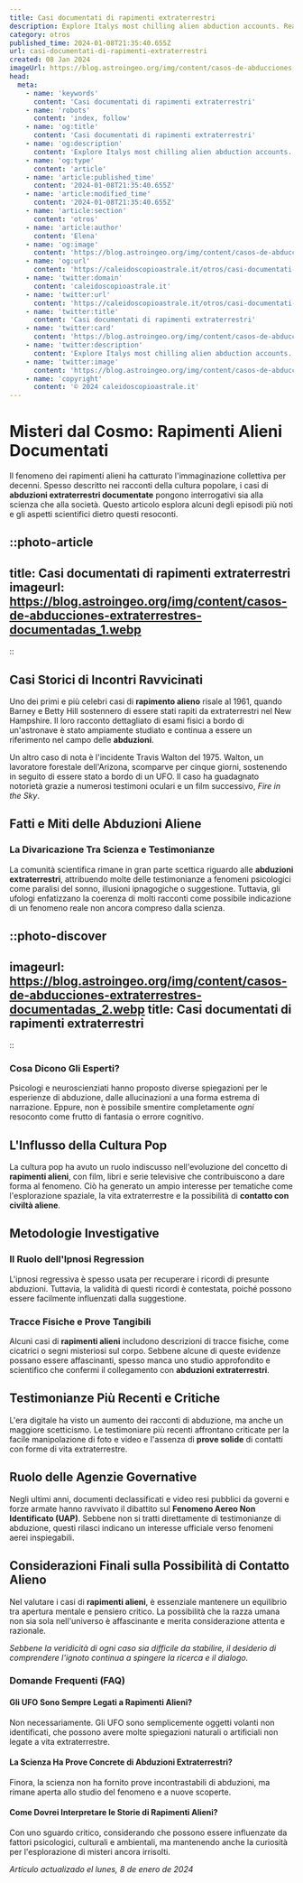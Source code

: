 ```yaml
---
title: Casi documentati di rapimenti extraterrestri
description: Explore Italys most chilling alien abduction accounts. Real stories unraveling the enigma of extraterrestrial encounters.
category: otros
published_time: 2024-01-08T21:35:40.655Z
url: casi-documentati-di-rapimenti-extraterrestri
created: 08 Jan 2024
imageUrl: https://blog.astroingeo.org/img/content/casos-de-abducciones-extraterrestres-documentadas_1.webp
head:
  meta:
    - name: 'keywords'
      content: 'Casi documentati di rapimenti extraterrestri'
    - name: 'robots'
      content: 'index, follow'
    - name: 'og:title'
      content: 'Casi documentati di rapimenti extraterrestri'
    - name: 'og:description'
      content: 'Explore Italys most chilling alien abduction accounts. Real stories unraveling the enigma of extraterrestrial encounters.'
    - name: 'og:type'
      content: 'article'
    - name: 'article:published_time'
      content: '2024-01-08T21:35:40.655Z'
    - name: 'article:modified_time'
      content: '2024-01-08T21:35:40.655Z'
    - name: 'article:section'
      content: 'otros'
    - name: 'article:author'
      content: 'Elena'
    - name: 'og:image'
      content: 'https://blog.astroingeo.org/img/content/casos-de-abducciones-extraterrestres-documentadas_1.webp'
    - name: 'og:url'
      content: 'https://caleidoscopioastrale.it/otros/casi-documentati-di-rapimenti-extraterrestri'
    - name: 'twitter:domain'
      content: 'caleidoscopioastrale.it'
    - name: 'twitter:url'
      content: 'https://caleidoscopioastrale.it/otros/casi-documentati-di-rapimenti-extraterrestri'
    - name: 'twitter:title'
      content: 'Casi documentati di rapimenti extraterrestri'
    - name: 'twitter:card'
      content: 'https://blog.astroingeo.org/img/content/casos-de-abducciones-extraterrestres-documentadas_1.webp'
    - name: 'twitter:description'
      content: 'Explore Italys most chilling alien abduction accounts. Real stories unraveling the enigma of extraterrestrial encounters.'
    - name: 'twitter:image'
      content: 'https://blog.astroingeo.org/img/content/casos-de-abducciones-extraterrestres-documentadas_1.webp'
    - name: 'copyright'
      content: '© 2024 caleidoscopioastrale.it'
---
```

# Misteri dal Cosmo: Rapimenti Alieni Documentati

Il fenomeno dei rapimenti alieni ha catturato l'immaginazione collettiva per decenni. Spesso descritto nei racconti della cultura popolare, i casi di **abduzioni extraterrestri documentate** pongono interrogativi sia alla scienza che alla società. Questo articolo esplora alcuni degli episodi più noti e gli aspetti scientifici dietro questi resoconti.

::photo-article
---
title: Casi documentati di rapimenti extraterrestri
imageurl: https://blog.astroingeo.org/img/content/casos-de-abducciones-extraterrestres-documentadas_1.webp
---
::

## Casi Storici di Incontri Ravvicinati

Uno dei primi e più celebri casi di **rapimento alieno** risale al 1961, quando Barney e Betty Hill sostennero di essere stati rapiti da extraterrestri nel New Hampshire. Il loro racconto dettagliato di esami fisici a bordo di un'astronave è stato ampiamente studiato e continua a essere un riferimento nel campo delle **abduzioni**.

Un altro caso di nota è l'incidente Travis Walton del 1975. Walton, un lavoratore forestale dell'Arizona, scomparve per cinque giorni, sostenendo in seguito di essere stato a bordo di un UFO. Il caso ha guadagnato notorietà grazie a numerosi testimoni oculari e un film successivo, *Fire in the Sky*.

## Fatti e Miti delle Abduzioni Aliene

### La Divaricazione Tra Scienza e Testimonianze

La comunità scientifica rimane in gran parte scettica riguardo alle **abduzioni extraterrestri**, attribuendo molte delle testimonianze a fenomeni psicologici come paralisi del sonno, illusioni ipnagogiche o suggestione. Tuttavia, gli ufologi enfatizzano la coerenza di molti racconti come possibile indicazione di un fenomeno reale non ancora compreso dalla scienza.

::photo-discover
---
imageurl: https://blog.astroingeo.org/img/content/casos-de-abducciones-extraterrestres-documentadas_2.webp
title: Casi documentati di rapimenti extraterrestri
---
::

### Cosa Dicono Gli Esperti?

Psicologi e neuroscienziati hanno proposto diverse spiegazioni per le esperienze di abduzione, dalle allucinazioni a una forma estrema di narrazione. Eppure, non è possibile smentire completamente *ogni* resoconto come frutto di fantasia o errore cognitivo.

## L'Influsso della Cultura Pop

La cultura pop ha avuto un ruolo indiscusso nell'evoluzione del concetto di **rapimenti alieni**, con film, libri e serie televisive che contribuiscono a dare forma al fenomeno. Ciò ha generato un ampio interesse per tematiche come l'esplorazione spaziale, la vita extraterrestre e la possibilità di **contatto con civiltà aliene**.

## Metodologie Investigative

### Il Ruolo dell'Ipnosi Regression

L'ipnosi regressiva è spesso usata per recuperare i ricordi di presunte abduzioni. Tuttavia, la validità di questi ricordi è contestata, poiché possono essere facilmente influenzati dalla suggestione.

### Tracce Fisiche e Prove Tangibili

Alcuni casi di **rapimenti alieni** includono descrizioni di tracce fisiche, come cicatrici o segni misteriosi sul corpo. Sebbene alcune di queste evidenze possano essere affascinanti, spesso manca uno studio approfondito e scientifico che confermi il collegamento con **abduzioni extraterrestri**.

## Testimonianze Più Recenti e Critiche

L'era digitale ha visto un aumento dei racconti di abduzione, ma anche un maggiore scetticismo. Le testimoniare più recenti affrontano criticate per la facile manipolazione di foto e video e l'assenza di **prove solide** di contatti con forme di vita extraterrestre.

## Ruolo delle Agenzie Governative

Negli ultimi anni, documenti declassificati e video resi pubblici da governi e forze armate hanno ravvivato il dibattito sul **Fenomeno Aereo Non Identificato (UAP)**. Sebbene non si tratti direttamente di testimonianze di abduzione, questi rilasci indicano un interesse ufficiale verso fenomeni aerei inspiegabili.

## Considerazioni Finali sulla Possibilità di Contatto Alieno

Nel valutare i casi di **rapimenti alieni**, è essenziale mantenere un equilibrio tra apertura mentale e pensiero critico. La possibilità che la razza umana non sia sola nell'universo è affascinante e merita considerazione attenta e razionale.

*Sebbene la veridicità di ogni caso sia difficile da stabilire, il desiderio di comprendere l'ignoto continua a spingere la ricerca e il dialogo.*

### Domande Frequenti (FAQ)

#### Gli UFO Sono Sempre Legati a Rapimenti Alieni?

Non necessariamente. Gli UFO sono semplicemente oggetti volanti non identificati, che possono avere molte spiegazioni naturali o artificiali non legate a vita extraterrestre.

#### La Scienza Ha Prove Concrete di Abduzioni Extraterrestri?

Finora, la scienza non ha fornito prove incontrastabili di abduzioni, ma rimane aperta allo studio del fenomeno e a nuove scoperte.

#### Come Dovrei Interpretare le Storie di Rapimenti Alieni?

Con uno sguardo critico, considerando che possono essere influenzate da fattori psicologici, culturali e ambientali, ma mantenendo anche la curiosità per l'esplorazione di misteri ancora irrisolti.

_Artículo actualizado el lunes, 8 de enero de 2024_